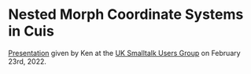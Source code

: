 # Nested Morph Coordinate Systems in Cuis

[Presentation](https://vimeo.com/715007617) given by Ken at the [UK Smalltalk Users Group](https://www.uksmalltalk.org/) on February 23rd, 2022.
